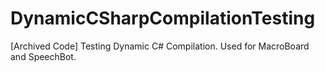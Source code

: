 # DynamicCSharpCompilationTesting

[Archived Code] Testing Dynamic C# Compilation. Used for MacroBoard and SpeechBot.